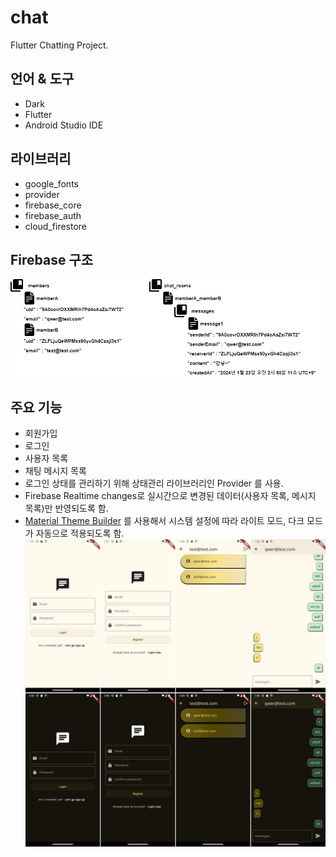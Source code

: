 # chat

Flutter Chatting Project.



## 언어 & 도구

- Dark
- Flutter
- Android Studio IDE

## 라이브러리

- google_fonts
- provider
- firebase_core
- firebase_auth
- cloud_firestore

## Firebase 구조

![Firebase structure](images/chat_firebase.drawio.png)

## 주요 기능

- 회원가입
- 로그인
- 사용자 목록
- 채팅 메시지 목록
- 로그인 상태를 관리하기 위해 상태관리 라이브러리인 Provider 를 사용.
- Firebase Realtime changes로 실시간으로 변경된 데이터(사용자 목록, 메시지 목록)만 반영되도록 함.
- [Material Theme Builder](https://material-foundation.github.io/material-theme-builder/) 를 사용해서 시스템 설정에 따라 라이트 모드, 다크 모드가 자동으로 적용되도록 함.
![Chat Layer](images/chat.drawio.png)